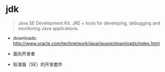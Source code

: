 # jdk

> Java SE Develepment Kit. JRE + tools for developing, debugging and monitoring Java applications.

* downloads: <http://www.oracle.com/technetwork/java/javase/downloads/index.html>


* 面向开发者
* 标准版（SE）的开发套件

